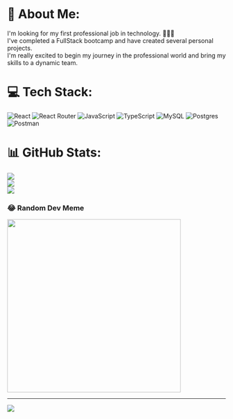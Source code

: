 # 💫 About Me:
I'm looking for my first professional job in technology. 👨🏻‍💻<br>I've completed a FullStack bootcamp and have created several personal projects. <br>I'm really excited to begin my journey in the professional world and bring my skills to a dynamic team.


# 💻 Tech Stack:
![React](https://img.shields.io/badge/react-%2320232a.svg?style=for-the-badge&logo=react&logoColor=%2361DAFB) ![React Router](https://img.shields.io/badge/React_Router-CA4245?style=for-the-badge&logo=react-router&logoColor=white) ![JavaScript](https://img.shields.io/badge/javascript-%23323330.svg?style=for-the-badge&logo=javascript&logoColor=%23F7DF1E) ![TypeScript](https://img.shields.io/badge/typescript-%23007ACC.svg?style=for-the-badge&logo=typescript&logoColor=white) ![MySQL](https://img.shields.io/badge/mysql-4479A1.svg?style=for-the-badge&logo=mysql&logoColor=white) ![Postgres](https://img.shields.io/badge/postgres-%23316192.svg?style=for-the-badge&logo=postgresql&logoColor=white) ![Postman](https://img.shields.io/badge/Postman-FF6C37?style=for-the-badge&logo=postman&logoColor=white)
# 📊 GitHub Stats:
![](https://github-readme-stats.vercel.app/api?username=Locoyoccim&theme=react&hide_border=false&include_all_commits=false&count_private=false)<br/>
![](https://github-readme-streak-stats.herokuapp.com/?user=Locoyoccim&theme=react&hide_border=false)<br/>
![](https://github-readme-stats.vercel.app/api/top-langs/?username=Locoyoccim&theme=react&hide_border=false&include_all_commits=false&count_private=false&layout=compact)

### 😂 Random Dev Meme
<img src='https://memer-new.vercel.app/' style="height: 400px;"/>

---
[![](https://visitcount.itsvg.in/api?id=Locoyoccim&icon=0&color=0)](https://visitcount.itsvg.in)

<!-- Proudly created with GPRM ( https://gprm.itsvg.in ) -->